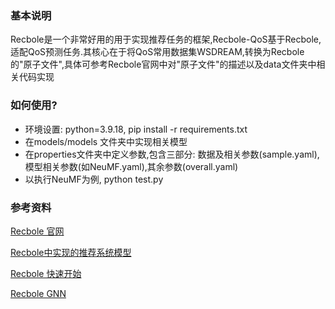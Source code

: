 ### 基本说明

Recbole是一个非常好用的用于实现推荐任务的框架,Recbole-QoS基于Recbole,适配QoS预测任务.其核心在于将QoS常用数据集WSDREAM,转换为Recbole的"原子文件",具体可参考Recbole官网中对"原子文件"的描述以及data文件夹中相关代码实现


### 如何使用?

- 环境设置: python=3.9.18, pip install -r requirements.txt
- 在models/models 文件夹中实现相关模型
- 在properties文件夹中定义参数,包含三部分: 数据及相关参数(sample.yaml),模型相关参数(如NeuMF.yaml),其余参数(overall.yaml)
- 以执行NeuMF为例, python test.py

### 参考资料

[Recbole 官网](https://recbole.io/cn/index.html)

[Recbole中实现的推荐系统模型](https://github.com/RUCAIBox/RecBole/tree/master/recbole/model)

[Recbole 快速开始](https://github.com/RUCAIBox/RecBole/blob/master/recbole/quick_start/quick_start.py)

[Recbole GNN](https://github.com/RUCAIBox/RecBole-GNN)